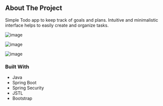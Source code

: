 ## About The Project

Simple Todo app to keep track of goals and plans. Intuitive and minimalistic interface helps to easily create and organize tasks. 

![image](https://github.com/devfortune/Todo-App/assets/125195224/f8461b1e-bb08-42a5-adf6-103ad22cfa6d)

![image](https://github.com/devfortune/Todo-App/assets/125195224/ff130465-885b-4b9f-bd45-ab33aaafd742)

![image](https://github.com/devfortune/Todo-App/assets/125195224/eea5a232-e319-4bf2-9d5f-3de9fb0c3fe8)



### Built With

* Java
* Spring Boot
* Spring Security
* JSTL
* Bootstrap










